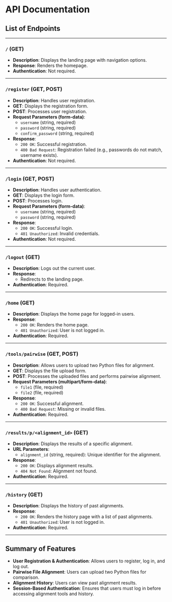 # API Documentation

## List of Endpoints

---

### `/` (GET)
- **Description**: Displays the landing page with navigation options.
- **Response**: Renders the homepage.
- **Authentication**: Not required.

---

### `/register` (GET, POST)
- **Description**: Handles user registration.
- **GET**: Displays the registration form.
- **POST**: Processes user registration.
- **Request Parameters (form-data)**:
  - `username` (string, required)
  - `password` (string, required)
  - `confirm_password` (string, required)
- **Response**:
  - `200 OK`: Successful registration.
  - `400 Bad Request`: Registration failed (e.g., passwords do not match, username exists).
- **Authentication**: Not required.

---

### `/login` (GET, POST)
- **Description**: Handles user authentication.
- **GET**: Displays the login form.
- **POST**: Processes login.
- **Request Parameters (form-data)**:
  - `username` (string, required)
  - `password` (string, required)
- **Response**:
  - `200 OK`: Successful login.
  - `401 Unauthorized`: Invalid credentials.
- **Authentication**: Not required.

---

### `/logout` (GET)
- **Description**: Logs out the current user.
- **Response**:
  - Redirects to the landing page.
- **Authentication**: Required.

---

### `/home` (GET)
- **Description**: Displays the home page for logged-in users.
- **Response**:
  - `200 OK`: Renders the home page.
  - `401 Unauthorized`: User is not logged in.
- **Authentication**: Required.

---

### `/tools/pairwise` (GET, POST)
- **Description**: Allows users to upload two Python files for alignment.
- **GET**: Displays the file upload form.
- **POST**: Processes the uploaded files and performs pairwise alignment.
- **Request Parameters (multipart/form-data)**:
  - `file1` (file, required)
  - `file2` (file, required)
- **Response**:
  - `200 OK`: Successful alignment.
  - `400 Bad Request`: Missing or invalid files.
- **Authentication**: Required.

---

### `/results/p/<alignment_id>` (GET)
- **Description**: Displays the results of a specific alignment.
- **URL Parameters**:
  - `alignment_id` (string, required): Unique identifier for the alignment.
- **Response**:
  - `200 OK`: Displays alignment results.
  - `404 Not Found`: Alignment not found.
- **Authentication**: Required.

---

### `/history` (GET)
- **Description**: Displays the history of past alignments.
- **Response**:
  - `200 OK`: Renders the history page with a list of past alignments.
  - `401 Unauthorized`: User is not logged in.
- **Authentication**: Required.

---

## Summary of Features

- **User Registration & Authentication**: Allows users to register, log in, and log out.
- **Pairwise File Alignment**: Users can upload two Python files for comparison.
- **Alignment History**: Users can view past alignment results.
- **Session-Based Authentication**: Ensures that users must log in before accessing alignment tools and history.

